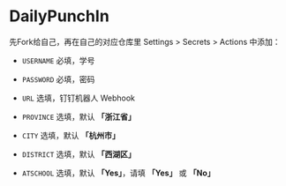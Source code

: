 # DailyPunchIn
先Fork给自己，再在自己的对应仓库里 Settings > Secrets > Actions 中添加：

 - `USERNAME` 必填，学号

 - `PASSWORD` 必填，密码

 - `URL` 选填，钉钉机器人 Webhook

 - `PROVINCE` 选填，默认 **「浙江省」**

 - `CITY` 选填，默认 **「杭州市」**

 - `DISTRICT` 选填，默认 **「西湖区」**

 - `ATSCHOOL` 选填，默认 **「Yes」**，请填 **「Yes」** 或 **「No」**
